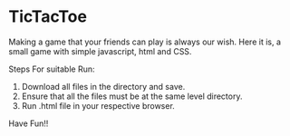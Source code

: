 # TicTacToe
Making a game that your friends can play is always our wish. Here it is, a small game with simple javascript, html and CSS.


Steps For suitable Run:
1. Download all files in the directory and save.
2. Ensure that all the files must be at the same level directory.
3. Run .html file in your respective browser.

Have Fun!!
